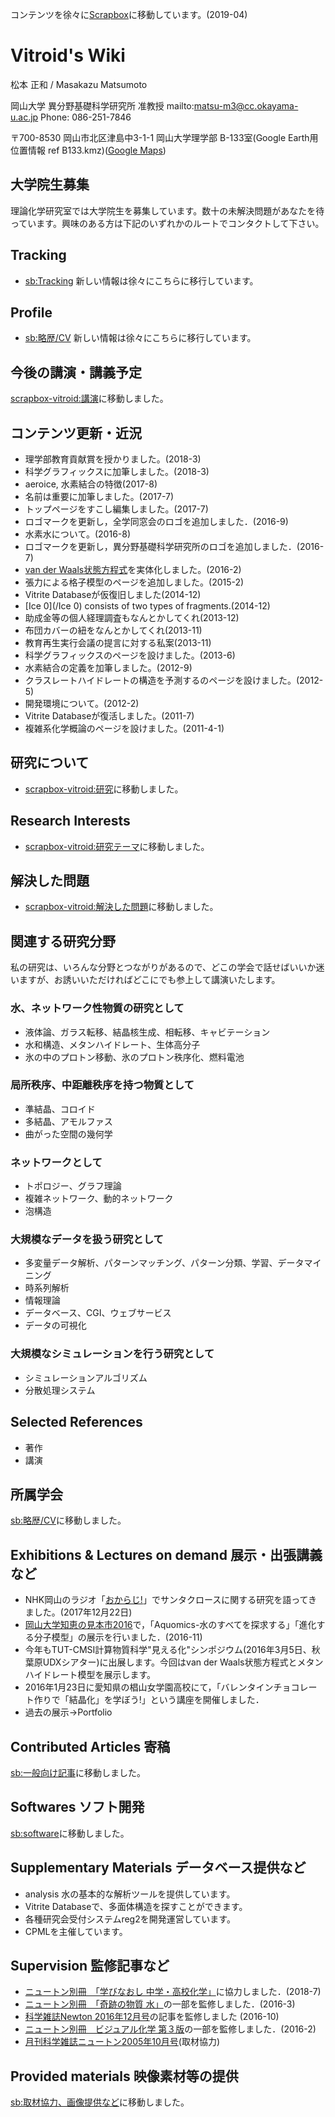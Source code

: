 コンテンツを徐々に[Scrapbox](https://scrapbox.io/vitroid)に移動しています。(2019-04)
# Vitroid's Wiki
<!-- 最近ちょっとまじめに更新しています。 -->
<!-- 岡山に移ってはや一年。岡山の街はまださっぱり不案内ですが、今後ともよろしくお願いいたします。 -->
<!-- ---- -->
松本 正和  / Masakazu Matsumoto

岡山大学 異分野基礎科学研究所 准教授
mailto:matsu-m3@cc.okayama-u.ac.jp
Phone: 086-251-7846
<!-- Fax: 052-789-3551 -->
〒700-8530 岡山市北区津島中3-1-1
岡山大学理学部 B-133室(Google Earth用位置情報 ref B133.kmz)([Google Maps](https://maps.google.com/?ll=34.68824,133.92051&z=20)) 
<!-- 研究室をミサイル攻撃する際にご活用下さいw -->
<!-- http://www.nature.com/nature/journal/v498/n7454/images/cover_nature.jpg -->
<!-- *久々にnatureに論文が掲載されました (June 2013)→[DOI:10.1038/nature12190](DOI:10.1038/nature12190) -->
## 大学院生募集
理論化学研究室では大学院生を募集しています。数十の未解決問題があなたを待っています。興味のある方は下記のいずれかのルートでコンタクトして下さい。
## Tracking
* [sb:Tracking](sb:Tracking) 新しい情報は徐々にこちらに移行しています。
## Profile
* [sb:略歴/CV](sb:略歴/CV) 新しい情報は徐々にこちらに移行しています。
## 今後の講演・講義予定
[scrapbox-vitroid:講演](scrapbox-vitroid:講演)に移動しました。

## コンテンツ更新・近況
* 理学部教育貢献賞を授かりました。(2018-3)
* 科学グラフィックスに加筆しました。(2018-3)
* aeroice, 水素結合の特徴(2017-8)
* 名前は重要に加筆しました。(2017-7)
* トップページをすこし編集しました。(2017-7)
* ロゴマークを更新し，全学同窓会のロゴを追加しました．(2016-9)
* 水素水について。(2016-8)
* ロゴマークを更新し，異分野基礎科学研究所のロゴを追加しました．(2016-7)
* [van der Waals状態方程式](http://www.thingiverse.com/thing:1332635)を実体化しました。(2016-2)
* 張力による格子模型のページを追加しました。(2015-2)
* Vitrite Databaseが仮復旧しました(2014-12)
* [Ice 0](/Ice 0) consists of two types of fragments.(2014-12)
* 助成金等の個人経理調査もなんとかしてくれ(2013-12)
* 布団カバーの紐をなんとかしてくれ(2013-11)
* 教育再生実行会議の提言に対する私案(2013-11)
* 科学グラフィックスのページを設けました。(2013-6)
* 水素結合の定義を加筆しました。(2012-9)
* クラスレートハイドレートの構造を予測するのページを設けました。(2012-5)
* 開発環境について。(2012-2)
* Vitrite Databaseが復活しました。(2011-7)
* 複雑系化学概論のページを設けました。(2011-4-1)
<!-- *教養物理化学、化学数学IIのページを設けました。(2010-11-1) -->
<!-- *水は迷路を解ける!に、実証動画を掲載しました。(2010-10-5) -->
<!-- *化学演習を更新しました。(2010-5-21) -->
<!-- *ゲスト分子配置からみたハイドレート構造を更新しました。(2010-5-21) -->
## 研究について
* [scrapbox-vitroid:研究](scrapbox-vitroid:研究)に移動しました。
## Research Interests
* [scrapbox-vitroid:研究テーマ](scrapbox-vitroid:研究テーマ)に移動しました。
## 解決した問題
* [scrapbox-vitroid:解決した問題](scrapbox-vitroid:解決した問題)に移動しました。
## 関連する研究分野
私の研究は、いろんな分野とつながりがあるので、どこの学会で話せばいいか迷いますが、お誘いいただければどこにでも参上して講演いたします。
### 水、ネットワーク性物質の研究として
* 液体論、ガラス転移、結晶核生成、相転移、キャビテーション
* 水和構造、メタンハイドレート、生体高分子
* 氷の中のプロトン移動、氷のプロトン秩序化、燃料電池
### 局所秩序、中距離秩序を持つ物質として
* 準結晶、コロイド
* 多結晶、アモルファス
* 曲がった空間の幾何学
### ネットワークとして
* トポロジー、グラフ理論
* 複雑ネットワーク、動的ネットワーク
* 泡構造
### 大規模なデータを扱う研究として
* 多変量データ解析、パターンマッチング、パターン分類、学習、データマイニング
* 時系列解析
* 情報理論
* データベース、CGI、ウェブサービス
* データの可視化
### 大規模なシミュレーションを行う研究として
* シミュレーションアルゴリズム
* 分散処理システム
## Selected References
* 著作
* 講演
## 所属学会
[sb:略歴/CV](sb:略歴/CV)に移動しました。
## Exhibitions & Lectures on demand 展示・出張講義など
* NHK岡山のラジオ「[おからじ!](https://www.nhk.or.jp/okayama/program/okaradi/)」でサンタクロースに関する研究を語ってきました。(2017年12月22日)
* [岡山大学知恵の見本市2016](http://www.orpc.okayama-u.ac.jp/tenji/chie_01.html)で，「Aquomics-水のすべてを探求する」「進化する分子模型」の展示を行いました．(2016-11)
* 今年もTUT-CMSI計算物質科学"見える化"シンポジウム(2016年3月5日、秋葉原UDXシアター)に出展します。今回はvan der Waals状態方程式とメタンハイドレート模型を展示します。
* 2016年1月23日に愛知県の椙山女学園高校にて，「バレンタインチョコレート作りで「結晶化」を学ぼう!」という講座を開催しました．
* 過去の展示→Portfolio
## Contributed Articles 寄稿
[sb:一般向け記事](sb:一般向け記事)に移動しました。
## Softwares ソフト開発
[sb:software](sb:software)に移動しました。
## Supplementary Materials データベース提供など
* analysis 水の基本的な解析ツールを提供しています。
* Vitrite Databaseで、多面体構造を探すことができます。
* 各種研究会受付システムreg2を開発運営しています。
* CPMLを主催しています。
## Supervision 監修記事など
* [ニュートン別冊　「学びなおし 中学・高校化学」](http://amzn.asia/cdj65qL)に協力しました．(2018-7)
* [ニュートン別冊　「奇跡の物質 水」](http://amzn.asia/dFdRsPc)の一部を監修しました．(2016-3)
* [科学雑誌Newton 2016年12月号](http://amzn.asia/f9pjcpV)の記事を監修しました (2016-10)
* [ニュートン別冊　ビジュアル化学 第３版](http://www.newtonpress.co.jp/separate/back_chemistry/mook_160225.html)の一部を監修しました．(2016-2)
* [月刊科学雑誌ニュートン2005年10月号](http://www.newtonpress.co.jp/science/newton/back/back05/n0510.html)(取材協力)
## Provided materials 映像素材等の提供
[sb:取材協力、画像提供など](sb:取材協力、画像提供など)に移動しました。
